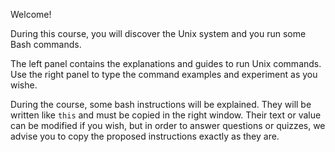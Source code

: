Welcome!

During this course, you will discover the Unix system and you run some Bash commands.

The left panel contains the explanations and guides to run Unix commands. Use the right panel to type the command examples and experiment as you wishe.

During the course, some bash instructions will be explained. They will be written like `this` and must be copied in the right window. Their text or value can be modified if you wish, but in order to answer questions or quizzes, we advise you to copy the proposed instructions exactly as they are.


